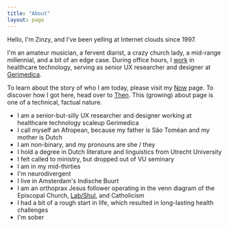 ```yaml
---
title: "About"
layout: page
---
```

Hello, I'm Zinzy, and I’ve been yelling at Internet clouds since 1997. 

I'm an amateur musician, a fervent diarist, a crazy church lady, a mid-range millennial, and a bit of an edge case. During office hours, I [work](/work) in healthcare technology, serving as senior UX researcher and designer at [Gerimedica](https://gerimedica.nl). 
 
To learn about the story of who I am today, please visit my [Now](/now) page. To discover how I got here, head over to [Then](/then). This (growing) about page is one of a technical, factual nature.

- I am a senior-but-silly UX researcher and designer working at healthcare technology scaleup Gerimedica
- I call myself an Afropean, because my father is São Toméan and my mother is Dutch
- I am non-binary, and my pronouns are she / they
- I hold a degree in Dutch literature and linguistics from Utrecht University
- I felt called to ministry, but dropped out of VU seminary
- I am in my mid-thirties
- I'm neurodivergent
- I live in Amsterdam's Indische Buurt
- I am an orthoprax Jesus follower operating in the venn diagram of the Episcopal Church, [Lab/Shul](https://www.labshul.org/), and Catholicism
- I had a bit of a rough start in life, which resulted in long-lasting health challenges
- I'm <span id="sobriety"></span> sober



 